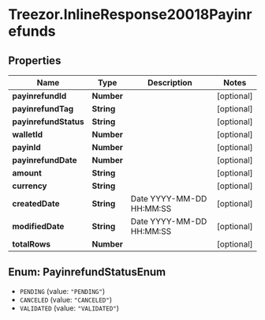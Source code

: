 # Treezor.InlineResponse20018Payinrefunds

## Properties
Name | Type | Description | Notes
------------ | ------------- | ------------- | -------------
**payinrefundId** | **Number** |  | [optional] 
**payinrefundTag** | **String** |  | [optional] 
**payinrefundStatus** | **String** |  | [optional] 
**walletId** | **Number** |  | [optional] 
**payinId** | **Number** |  | [optional] 
**payinrefundDate** | **Number** |  | [optional] 
**amount** | **String** |  | [optional] 
**currency** | **String** |  | [optional] 
**createdDate** | **String** | Date YYYY-MM-DD HH:MM:SS | [optional] 
**modifiedDate** | **String** | Date YYYY-MM-DD HH:MM:SS | [optional] 
**totalRows** | **Number** |  | [optional] 

<a name="PayinrefundStatusEnum"></a>
## Enum: PayinrefundStatusEnum

* `PENDING` (value: `"PENDING"`)
* `CANCELED` (value: `"CANCELED"`)
* `VALIDATED` (value: `"VALIDATED"`)

